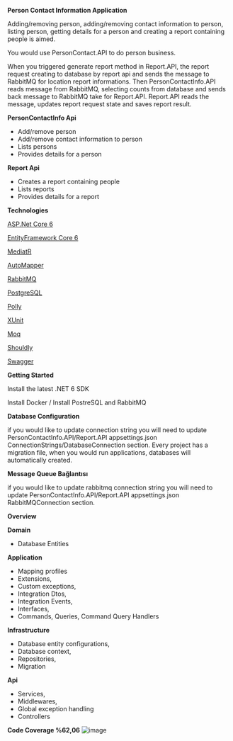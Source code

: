                 																		
**Person Contact Information Application**

Adding/removing person, adding/removing contact information to person, listing person, getting details for a person and creating a report containing people is aimed.

You would use PersonContact.API to do person business.

When you triggered generate report method in Report.API,  the report request creating to database by report api and sends the message to RabbitMQ for location report informations.
Then PersonContactInfo.API reads message from RabbitMQ, selecting counts from database and sends back message to RabbitMQ take for Report.API.
Report.API reads the message, updates report request state and saves report result.

**PersonContactInfo Api**

* Add/remove person
* Add/remove contact information to person
* Lists persons
* Provides details for a person

**Report Api**

* Creates a report containing people
* Lists reports
* Provides details for a report

**Technologies**

[ASP.Net Core 6](https://docs.microsoft.com/en-us/aspnet/core/introduction-to-aspnet-core?view=aspnetcore-6.0)

[EntityFramework Core 6](https://docs.microsoft.com/en-us/ef/core/)

[MediatR](https://github.com/jbogard/MediatR)

[AutoMapper](https://automapper.org/)

[RabbitMQ](https://www.rabbitmq.com/)

[PostgreSQL](https://www.postgresql.org/)

[Polly](http://www.thepollyproject.org/)

[XUnit](https://xunit.net/)

[Moq](https://github.com/moq)

[Shouldly](https://github.com/shouldly/shouldly)

[Swagger](https://swagger.io/)

**Getting Started**

Install the latest .NET 6 SDK

Install Docker / Install PostreSQL and RabbitMQ

**Database Configuration**

if you would like to update connection string you will need to update PersonContactInfo.API/Report.API appsettings.json ConnectionStrings/DatabaseConnection section. Every project has a migration file, when you would run applications, databases will automatically created.

**Message Queue Bağlantısı**

if you would like to update rabbitmq connection string you will need to update PersonContactInfo.API/Report.API appsettings.json RabbitMQConnection section.


**Overview**

**Domain**

* Database Entities

**Application**

* Mapping profiles
* Extensions,
* Custom exceptions,
* Integration Dtos,
* Integration Events,
* Interfaces,
* Commands, Queries, Command  Query Handlers

**Infrastructure**

* Database entity configurations,
* Database context,
* Repositories,
* Migration

**Api**

* Services,
* Middlewares,
* Global exception handling
* Controllers

**Code Coverage %62,06**
![image](https://user-images.githubusercontent.com/43716821/173254827-fe91a406-2ffb-449b-a959-001f771fdb5c.png)

